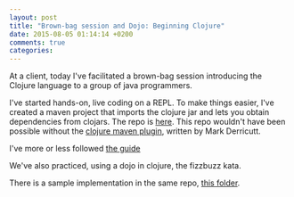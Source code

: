 ```yaml
---
layout: post
title: "Brown-bag session and Dojo: Beginning Clojure"
date: 2015-08-05 01:14:14 +0200
comments: true
categories: 
---
```


At a client, today I've facilitated a brown-bag session introducing the Clojure language to a group of java programmers.

I've started hands-on, live coding on a REPL. To make things easier, I've created a maven project that imports the clojure jar and lets you obtain dependencies from clojars. The repo is [here][repo-project-clojure-for-java-devs]. This repo wouldn't have been possible without the [clojure maven plugin][clojure-maven-plugin], written by Mark Derricutt.

I've more or less followed [the guide][guide]

We've also practiced, using a dojo in clojure, the fizzbuzz kata.

There is a sample implementation in the same repo, [this folder][folder-fizzbuzz-implementation].

[repo-project-clojure-for-java-devs]: https://github.com/alvarogarcia7/clojure-for-java-devs
[clojure-maven-plugin]: https://github.com/talios/clojure-maven-plugin
[guide]: https://github.com/alvarogarcia7/clojure-for-java-devs/blob/master/guide.md
[folder-fizzbuzz-implementation]: https://github.com/alvarogarcia7/clojure-for-java-devs/tree/sample-implementation/src